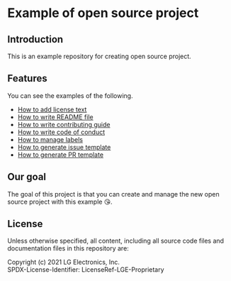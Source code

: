 <!--
SPDX-FileCopyrightText: Copyright (c) 2021 LG Electronics Inc.
SPDX-License-Identifier: Apache-2.0
-->


# Example of open source project

## Introduction
This is an example repository for creating open source project.

## Features
You can see the examples of the following.
- [How to add license text](LICENSE)
- [How to write README file](README.md)
- [How to write contributing guide](CONTRIBUTING.md)
- [How to write code of conduct](CODE_OF_CONDUCT.md)
- [How to manage labels](https://github.com/LGE-OSS/example/labels)
- [How to generate issue template](.github/ISSUE_TEMPLATE)
- [How to generate PR template](.github/PULL_REQUEST_TEMPLATE.md)

## Our goal
The goal of this project is that you can create and manage the new open source project with this example 😘.

## License
Unless otherwise specified, all content, including all source code files and documentation files in this repository are:

Copyright (c) 2021 LG Electronics, Inc.     
SPDX-License-Identifier: LicenseRef-LGE-Proprietary

